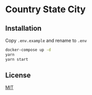 # Country State City

## Installation

Copy ```.env.example``` and rename to ```.env```
```bash
docker-compose up -d
yarn
yarn start
```

## License
[MIT](https://choosealicense.com/licenses/mit/)
